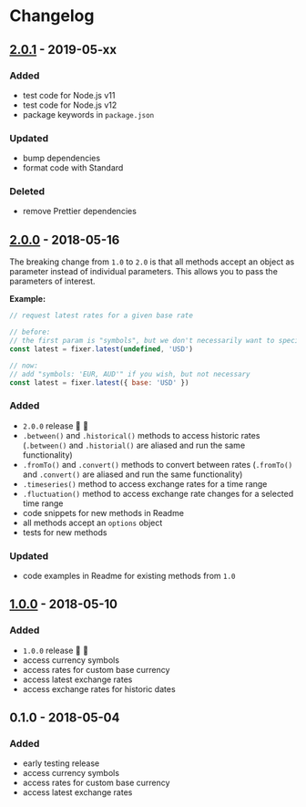 # Changelog


## [2.0.1](https://github.com/fs-opensource/fixer-node/compare/v2.0.0...v2.0.1) - 2019-05-xx

### Added
- test code for Node.js v11
- test code for Node.js v12
- package keywords in `package.json`

### Updated
- bump dependencies
- format code with Standard

### Deleted
- remove Prettier dependencies


## [2.0.0](https://github.com/fs-opensource/fixer-node/compare/v1.0.0...v2.0.0) - 2018-05-16
The breaking change from `1.0` to `2.0` is that all methods accept an object as parameter
instead of individual parameters. This allows you to pass the parameters of interest.

**Example:**

```js
// request latest rates for a given base rate

// before:
// the first param is "symbols", but we don't necessarily want to specify it
const latest = fixer.latest(undefined, 'USD')

// now:
// add "symbols: 'EUR, AUD'" if you wish, but not necessary
const latest = fixer.latest({ base: 'USD' })
```


### Added
- `2.0.0` release 🚀 🎉
- `.between()` and `.historical()` methods to access historic rates (`.between()` and `.historial()` are aliased and run the same functionality)
- `.fromTo()` and `.convert()` methods to convert between rates (`.fromTo()` and `.convert()` are aliased and run the same functionality)
- `.timeseries()` method to access exchange rates for a time range
- `.fluctuation()` method to access exchange rate changes for a selected time range
- code snippets for new methods in Readme
- all methods accept an `options` object
- tests for new methods

### Updated
- code examples in Readme for existing methods from `1.0`


## [1.0.0](https://github.com/fs-opensource/fixer-node/compare/v0.1.0...v1.0.0) - 2018-05-10

### Added
- `1.0.0` release 🚀 🎉
- access currency symbols
- access rates for custom base currency
- access latest exchange rates
- access exchange rates for historic dates


## 0.1.0 - 2018-05-04

### Added
- early testing release
- access currency symbols
- access rates for custom base currency
- access latest exchange rates
